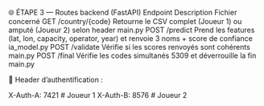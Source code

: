 🌐 ÉTAPE 3 — Routes backend (FastAPI)
Endpoint	Description	Fichier concerné
GET /country/{code}	Retourne le CSV complet (Joueur 1) ou amputé (Joueur 2) selon header	main.py
POST /predict	Prend les features (lat, lon, capacity, operator, year) et renvoie 3 noms + score de confiance	ia_model.py
POST /validate	Vérifie si les scores renvoyés sont cohérents	main.py
POST /final	Vérifie les codes simultanés 5309 et déverrouille la fin	main.py

🧩 Header d’authentification :

X-Auth-A: 7421   # Joueur 1
X-Auth-B: 8576   # Joueur 2

